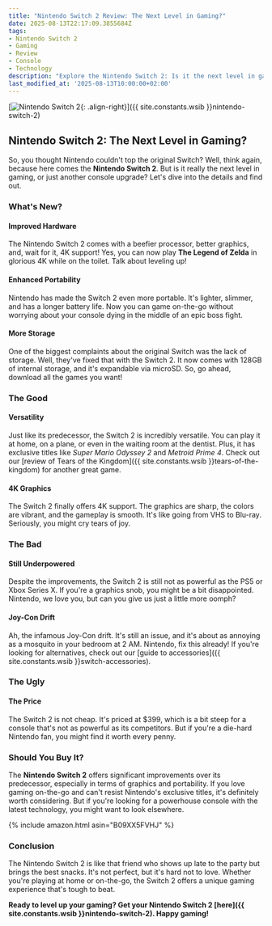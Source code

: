 ```yaml
---
title: "Nintendo Switch 2 Review: The Next Level in Gaming?"
date: 2025-08-13T22:17:09.3855684Z
tags:
- Nintendo Switch 2
- Gaming
- Review
- Console
- Technology
description: "Explore the Nintendo Switch 2: Is it the next level in gaming or just another console upgrade? Find out in our detailed review."
last_modified_at: '2025-08-13T10:00:00+02:00'
---
```


[![Nintendo Switch 2](https://i.imgur.com/L1do4Nb.jpg){: .align-right}]({{ site.constants.wsib }}nintendo-switch-2)

## Nintendo Switch 2: The Next Level in Gaming?

So, you thought Nintendo couldn't top the original Switch? Well, think again, because here comes the **Nintendo Switch 2**. But is it really the next level in gaming, or just another console upgrade? Let's dive into the details and find out.

### What's New?

#### Improved Hardware

The Nintendo Switch 2 comes with a beefier processor, better graphics, and, wait for it, 4K support! Yes, you can now play **The Legend of Zelda** in glorious 4K while on the toilet. Talk about leveling up!

#### Enhanced Portability

Nintendo has made the Switch 2 even more portable. It's lighter, slimmer, and has a longer battery life. Now you can game on-the-go without worrying about your console dying in the middle of an epic boss fight.

#### More Storage

One of the biggest complaints about the original Switch was the lack of storage. Well, they've fixed that with the Switch 2. It now comes with 128GB of internal storage, and it's expandable via microSD. So, go ahead, download all the games you want!

### The Good

#### Versatility

Just like its predecessor, the Switch 2 is incredibly versatile. You can play it at home, on a plane, or even in the waiting room at the dentist. Plus, it has exclusive titles like *Super Mario Odyssey 2* and *Metroid Prime 4*. Check out our [review of Tears of the Kingdom]({{ site.constants.wsib }}tears-of-the-kingdom) for another great game.

#### 4K Graphics

The Switch 2 finally offers 4K support. The graphics are sharp, the colors are vibrant, and the gameplay is smooth. It's like going from VHS to Blu-ray. Seriously, you might cry tears of joy.

### The Bad

#### Still Underpowered

Despite the improvements, the Switch 2 is still not as powerful as the PS5 or Xbox Series X. If you're a graphics snob, you might be a bit disappointed. Nintendo, we love you, but can you give us just a little more oomph?

#### Joy-Con Drift

Ah, the infamous Joy-Con drift. It's still an issue, and it's about as annoying as a mosquito in your bedroom at 2 AM. Nintendo, fix this already! If you're looking for alternatives, check out our [guide to accessories]({{ site.constants.wsib }}switch-accessories).

### The Ugly

#### The Price

The Switch 2 is not cheap. It's priced at $399, which is a bit steep for a console that's not as powerful as its competitors. But if you're a die-hard Nintendo fan, you might find it worth every penny.

### Should You Buy It?

The **Nintendo Switch 2** offers significant improvements over its predecessor, especially in terms of graphics and portability. If you love gaming on-the-go and can't resist Nintendo's exclusive titles, it's definitely worth considering. But if you're looking for a powerhouse console with the latest technology, you might want to look elsewhere.

{% include amazon.html asin="B09XX5FVHJ" %}

### Conclusion

The Nintendo Switch 2 is like that friend who shows up late to the party but brings the best snacks. It's not perfect, but it's hard not to love. Whether you're playing at home or on-the-go, the Switch 2 offers a unique gaming experience that's tough to beat.

**Ready to level up your gaming? Get your Nintendo Switch 2 [here]({{ site.constants.wsib }}nintendo-switch-2). Happy gaming!**
